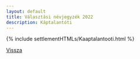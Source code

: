 ```yaml
---
layout: default
title: Választási névjegyzék 2022
description: Káptalantóti
---
```


{% include settlementHTMLs/Kaaptalantooti.html %}

[Vissza](../)